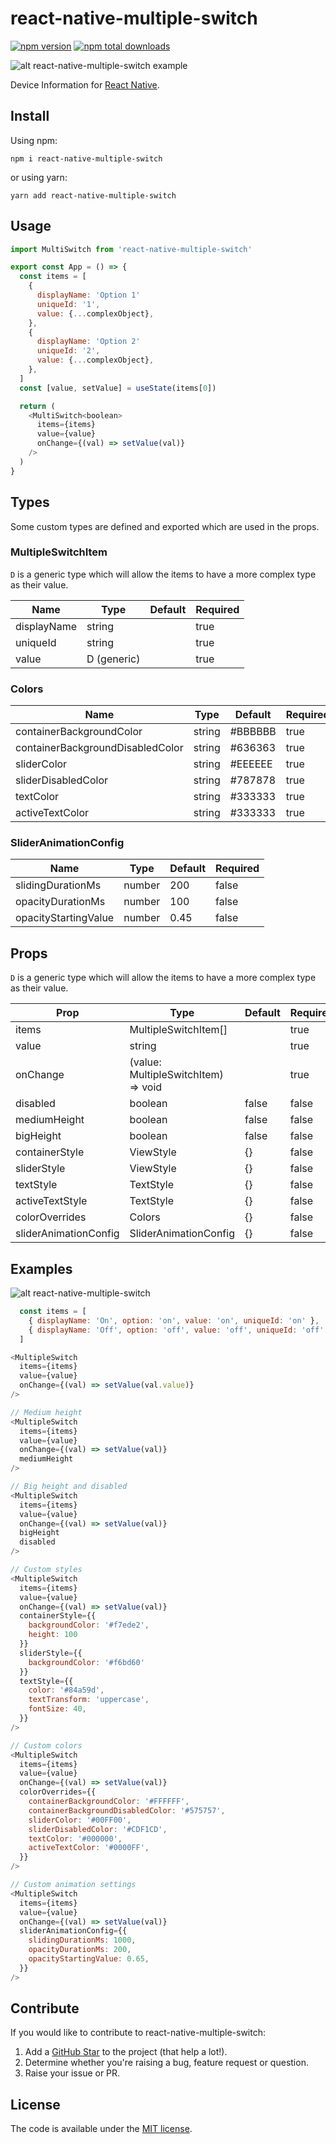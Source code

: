 # react-native-multiple-switch

[![npm version](https://badge.fury.io/js/react-native-multiple-switch.svg)](https://badge.fury.io/js/react-native-multiple-switch)
[![npm total downloads](https://img.shields.io/npm/dt/react-native-multiple-switch)](https://img.shields.io/npm/dt/react-native-multiple-switch)

![alt react-native-multiple-switch example](./examples/example1.gif)

Device Information for [React Native](https://github.com/facebook/react-native).

## Install

Using npm:

```Shell
npm i react-native-multiple-switch
```

or using yarn:

```Shell
yarn add react-native-multiple-switch
```

## Usage

```javascript
import MultiSwitch from 'react-native-multiple-switch'

export const App = () => {
  const items = [
    {
      displayName: 'Option 1'
      uniqueId: '1',
      value: {...complexObject},
    },
    {
      displayName: 'Option 2'
      uniqueId: '2',
      value: {...complexObject},
    },
  ]
  const [value, setValue] = useState(items[0])

  return (
    <MultiSwitch<boolean>
      items={items}
      value={value}
      onChange={(val) => setValue(val)}
    />
  )
}
```

## Types

Some custom types are defined and exported which are used in the props.

### MultipleSwitchItem<D extends any>

`D` is a generic type which will allow the items to have a more complex type as their value.

| Name        | Type        | Default | Required |
| ----------- | ----------- | ------- | -------- |
| displayName | string      |         | true     |
| uniqueId    | string      |         | true     |
| value       | D (generic) |         | true     |

### Colors

| Name                             | Type   | Default | Required |
| -------------------------------- | ------ | ------- | -------- |
| containerBackgroundColor         | string | #BBBBBB | true     |
| containerBackgroundDisabledColor | string | #636363 | true     |
| sliderColor                      | string | #EEEEEE | true     |
| sliderDisabledColor              | string | #787878 | true     |
| textColor                        | string | #333333 | true     |
| activeTextColor                  | string | #333333 | true     |

### SliderAnimationConfig

| Name                 | Type   | Default | Required |
| -------------------- | ------ | ------- | -------- |
| slidingDurationMs    | number | 200     | false    |
| opacityDurationMs    | number | 100     | false    |
| opacityStartingValue | number | 0.45    | false    |

## Props<D extends any>

`D` is a generic type which will allow the items to have a more complex type as their value.

| Prop                  | Type                                   | Default | Required |
| --------------------- | -------------------------------------- | ------- | -------- |
| items                 | MultipleSwitchItem<D>[]                |         | true     |
| value                 | string                                 |         | true     |
| onChange              | (value: MultipleSwitchItem<D>) => void |         | true     |
| disabled              | boolean                                | false   | false    |
| mediumHeight          | boolean                                | false   | false    |
| bigHeight             | boolean                                | false   | false    |
| containerStyle        | ViewStyle                              | {}      | false    |
| sliderStyle           | ViewStyle                              | {}      | false    |
| textStyle             | TextStyle                              | {}      | false    |
| activeTextStyle       | TextStyle                              | {}      | false    |
| colorOverrides        | Colors                                 | {}      | false    |
| sliderAnimationConfig | SliderAnimationConfig                  | {}      | false    |

## Examples

![alt react-native-multiple-switch](./examples/example2.gif)

```javascript
  const items = [
    { displayName: 'On', option: 'on', value: 'on', uniqueId: 'on' },
    { displayName: 'Off', option: 'off', value: 'off', uniqueId: 'off' },
  ]

<MultipleSwitch
  items={items}
  value={value}
  onChange={(val) => setValue(val.value)}
/>

// Medium height
<MultipleSwitch
  items={items}
  value={value}
  onChange={(val) => setValue(val)}
  mediumHeight
/>

// Big height and disabled
<MultipleSwitch
  items={items}
  value={value}
  onChange={(val) => setValue(val)}
  bigHeight
  disabled
/>

// Custom styles
<MultipleSwitch
  items={items}
  value={value}
  onChange={(val) => setValue(val)}
  containerStyle={{
    backgroundColor: '#f7ede2',
    height: 100
  }}
  sliderStyle={{
    backgroundColor: '#f6bd60'
  }}
  textStyle={{
    color: '#84a59d',
    textTransform: 'uppercase',
    fontSize: 40,
  }}
/>

// Custom colors
<MultipleSwitch
  items={items}
  value={value}
  onChange={(val) => setValue(val)}
  colorOverrides={{
    containerBackgroundColor: '#FFFFFF',
    containerBackgroundDisabledColor: '#575757',
    sliderColor: '#00FF00',
    sliderDisabledColor: '#CDF1CD',
    textColor: '#000000',
    activeTextColor: '#0000FF',
  }}
/>

// Custom animation settings
<MultipleSwitch
  items={items}
  value={value}
  onChange={(val) => setValue(val)}
  sliderAnimationConfig={{
    slidingDurationMs: 1000,
    opacityDurationMs: 200,
    opacityStartingValue: 0.65,
  }}
/>
```

## Contribute

If you would like to contribute to react-native-multiple-switch:

1. Add a [GitHub Star](https://github.com/alejandrocortell/react-native-multiple-switch) to the project (that help a lot!).
2. Determine whether you're raising a bug, feature request or question.
3. Raise your issue or PR.

## License

The code is available under the [MIT license](LICENSE.txt).
